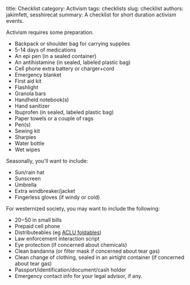 title: Checklist
category: Activism
tags: checklists
slug: checklist
authors: jakimfett, sesshirecat
summary: A checklist for short duration activism events.

Activism requires some preparation.

* Backpack or shoulder bag for carrying supplies
* 5-14 days of medications  
* An epi pen (in a sealed container)  
* An antihistamine (in sealed, labeled plastic bag)
* Cell phone extra battery or charger+cord
* Emergency blanket
* First aid kit
* Flashlight
* Granola bars
* Handheld notebook(s)
* Hand sanitizer 
* Ibuprofen (in sealed, labeled plastic bag)
* Paper towels or a couple of rags
* Pen(s)
* Sewing kit
* Sharpies
* Water bottle 
* Wet wipes

Seasonally, you'll want to include:
* Sun/rain hat
* Sunscreen
* Umbrella
* Extra windbreaker/jacket
* Fingerless gloves (if windy or cold)

For westernized society, you may want to include the following:

* $20-$50 in small bills
* Prepaid cell phone
* Distributeables (eg [ACLU foldables](https://shop.aclu.org/product/ACLU-Know-Your-Rights-Cards-Variety-Pack))
* Law enforcement interaction script
* Eye protection (if concerned about chemicals)
* Clean bandanna (or filter mask if concerned about tear gas)
* Clean change of clothing, sealed in an airtight container (if concerned about tear gas)
* Passport/identification/document/cash holder
* Emergency contact info for your legal advisor, if any.
